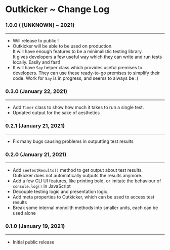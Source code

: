 # Outkicker ~ Change Log

### 1.0.0 ( [UNKNOWN] ~ 2021)

---

- Will release to public !
- Outkicker will be able to be used on production.<br>It will have enough features to be a minimalistic testing library.<br>It gives developers a few useful way which they can write and run tests locally. Easily and fast!<br>
- It will have `Say` helper class which provides useful premises to developers. They can use these ready-to-go premises to simplify their code. Work for `Say` is in progress, and seems to always be :(

### 0.3.0 (January 22, 2021)

---

- Add `Timer` class to show how much it takes to run a single test.
- Updated output for the sake of aesthetics

### 0.2.1 (January 21, 2021)

---

- Fix many bugs causing problems in outputting test results

### 0.2.0 (January 21, 2021)

---

- Add `seeTestResults()` method to get output about test results. <br>Outkicker does not automatically outputs the results anymore.
- Add a few CLI UI features, like printing bold, or imitate the behaviour of `console.log()` in JavaScript
- Decouple testing logic and presentation logic.
- Add meta properties to Outkicker, which can be used to access test results
- Break some internal monolith methods into smaller units, each can be used alone

### 0.1.0 (January 19, 2021) 

---

- Initial public release
